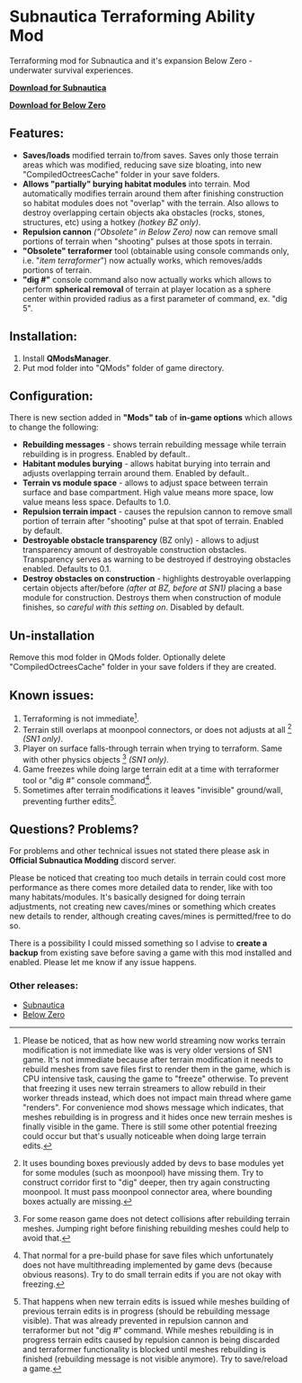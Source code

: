 # Subnautica Terraforming Ability Mod
Terraforming mod for Subnautica and it's expansion Below Zero - underwater survival experiences.

**[Download for Subnautica](https://github.com/repkins/subnautica-terraforming-mod/releases/download/S.1.3.0/Terraforming-SN-v130.zip)**

**[Download for Below Zero](https://github.com/repkins/subnautica-terraforming-mod/releases/download/v1.4.1/TerraformingBZ_v141.zip)**

## Features:
- **Saves/loads** modified terrain to/from saves. Saves only those terrain areas which was modified, reducing save size bloating, into new "CompiledOctreesCache" folder in your save folders.
- **Allows "partially" burying habitat modules** into terrain. Mod automatically modifies terrain around them after finishing construction so habitat modules does not "overlap" with the terrain. Also allows to destroy overlapping certain objects aka obstacles (rocks, stones, structures, etc) using a hotkey _(hotkey BZ only)_.
- **Repulsion cannon** *("Obsolete" in Below Zero)* now can remove small portions of terrain when "shooting" pulses at those spots in terrain.
- **"Obsolete" terraformer** tool (obtainable using console commands only, i.e. "*item terraformer*") now actually works, which removes/adds portions of terrain.
- **"dig #"** console command also now actually works which allows to perform **spherical removal** of terrain at player location as a sphere center within provided radius as a first parameter of command, ex. "dig 5".

## Installation:
1. Install **QModsManager**.
2. Put mod folder into "QMods" folder of game directory.

## Configuration:
There is new section added in **"Mods" tab** of **in-game options** which allows to change the following:
- **Rebuilding messages** - shows terrain rebuilding message while terrain rebuilding is in progress. Enabled by default..
- **Habitant modules burying** - allows habitat burying into terrain and adjusts overlapping terrain around them. Enabled by default..
- **Terrain vs module space** - allows to adjust space between terrain surface and base compartment. High value means more space, low value means less space. Defaults to 1.0.
- **Repulsion terrain impact** - causes the repulsion cannon to remove small portion of terrain after "shooting" pulse at that spot of terrain. Enabled by default.
- **Destroyable obstacle transparency** (BZ only) - allows to adjust transparency amount of destroyable construction obstacles. Transparency serves as warning to be destroyed if destroying obstacles enabled. Defaults to 0.1.
- **Destroy obstacles on construction** - highlights destroyable overlapping certain objects after/before *(after at BZ, before at SN1)* placing a base module for construction. Destroys them when construction of module finishes, so *careful with this setting on*. Disabled by default. 

## Un-installation
Remove this mod folder in QMods folder. Optionally delete "CompiledOctreesCache" folder in your save folders if they are created.

## Known issues:
1. Terraforming is not immediate[^immediate].
2. Terrain still overlaps at moonpool connectors, or does not adjusts at all [^overlaps] _(SN1 only)_.
3. Player on surface falls-through terrain when trying to terraform. Same with other physics objects [^falls] _(SN1 only)_.
4. Game freezes while doing large terrain edit at a time with terraformer tool or "dig #" console command[^freezes].
5. Sometimes after terrain modifications it leaves "invisible" ground/wall, preventing further edits[^invisible].

## Questions? Problems?
For problems and other technical issues not stated there please ask in **Official Subnautica Modding** discord server.

Please be noticed that creating too much details in terrain could cost more performance as there comes more detailed data to render, like with too many habitats/modules. It's basically designed for doing terrain adjustments, not creating new caves/mines or something which creates new details to render, although creating caves/mines is permitted/free to do so.

There is a possibility I could missed something so I advise to **create a backup** from existing save before saving a game with this mod installed and enabled. Please let me know if any issue happens.

### Other releases:
- [Subnautica](https://www.nexusmods.com/subnautica/mods/504?tab=files)
- [Below Zero](https://www.nexusmods.com/subnauticabelowzero/mods/128?tab=files)

[^immediate]: Please be noticed, that as how new world streaming now works terrain modification is not immediate like was is very older versions of SN1 game. It's not immediate because after terrain modification it needs to rebuild meshes from save files first to render them in the game, which is CPU intensive task, causing the game to "freeze" otherwise. To prevent that freezing it uses new terrain streamers to allow rebuild in their worker threads instead, which does not impact main thread where game "renders". For convenience mod shows message which indicates, that meshes rebuilding is in progress and it hides once new terrain meshes is finally visible in the game. There is still some other potential freezing could occur but that's usually noticeable when doing large terrain edits.

[^overlaps]: It uses bounding boxes previously added by devs to base modules yet for some modules (such as moonpool) have missing them. Try to construct corridor first to "dig" deeper, then try again constructing moonpool. It must pass moonpool connector area, where bounding boxes actually are missing.

[^falls]: For some reason game does not detect collisions after rebuilding terrain meshes. Jumping right before finishing rebuilding meshes could help to avoid that.

[^freezes]: That normal for a pre-build phase for save files which unfortunately does not have multithreading implemented by game devs (because obvious reasons). Try to do small terrain edits if you are not okay with freezing.

[^invisible]: That happens when new terrain edits is issued while meshes building of previous terrain edits is in progress (should be rebuilding message visible). That was already prevented in repulsion cannon and terraformer but not "dig #" command. While meshes rebuilding is in progress terrain edits caused by repulsion cannon is being discarded and terraformer functionality is blocked until meshes rebuilding is finished (rebuilding message is not visible anymore). Try to save/reload a game.
